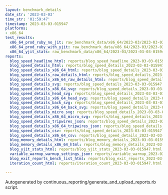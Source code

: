 ```yaml
---
layout: benchmark_details
date_str: '2023-03-03'
time_str: '01:59:47'
timestamp: 2023-03-03-015947
platforms:
- x86_64
test_results:
  x86_64_prod_ruby_no_jit: raw_benchmark_data/x86_64/2023-03/2023-03-03-015947_basic_benchmark_x86_64_prod_ruby_no_jit.json
  x86_64_prod_ruby_with_yjit: raw_benchmark_data/x86_64/2023-03/2023-03-03-015947_basic_benchmark_x86_64_prod_ruby_with_yjit.json
  x86_64_yjit_stats: raw_benchmark_data/x86_64/2023-03/2023-03-03-015947_basic_benchmark_x86_64_yjit_stats.json
reports:
  blog_speed_headline_html: reports/blog_speed_headline_2023-03-03-015947.html
  blog_speed_details_html: reports/blog_speed_details_2023-03-03-015947.html
  blog_speed_details_x86_64_html: reports/blog_speed_details_2023-03-03-015947.x86_64.html
  blog_speed_details_raw_details_html: reports/blog_speed_details_2023-03-03-015947.raw_details.html
  blog_speed_details_x86_64_raw_details_html: reports/blog_speed_details_2023-03-03-015947.x86_64.raw_details.html
  blog_speed_details_svg: reports/blog_speed_details_2023-03-03-015947.svg
  blog_speed_details_x86_64_svg: reports/blog_speed_details_2023-03-03-015947.x86_64.svg
  blog_speed_details_head_svg: reports/blog_speed_details_2023-03-03-015947.head.svg
  blog_speed_details_x86_64_head_svg: reports/blog_speed_details_2023-03-03-015947.x86_64.head.svg
  blog_speed_details_back_svg: reports/blog_speed_details_2023-03-03-015947.back.svg
  blog_speed_details_x86_64_back_svg: reports/blog_speed_details_2023-03-03-015947.x86_64.back.svg
  blog_speed_details_micro_svg: reports/blog_speed_details_2023-03-03-015947.micro.svg
  blog_speed_details_x86_64_micro_svg: reports/blog_speed_details_2023-03-03-015947.x86_64.micro.svg
  blog_speed_details_tripwires_json: reports/blog_speed_details_2023-03-03-015947.tripwires.json
  blog_speed_details_x86_64_tripwires_json: reports/blog_speed_details_2023-03-03-015947.x86_64.tripwires.json
  blog_speed_details_csv: reports/blog_speed_details_2023-03-03-015947.csv
  blog_speed_details_x86_64_csv: reports/blog_speed_details_2023-03-03-015947.x86_64.csv
  blog_memory_details_html: reports/blog_memory_details_2023-03-03-015947.html
  blog_memory_details_x86_64_html: reports/blog_memory_details_2023-03-03-015947.x86_64.html
  blog_yjit_stats_html: reports/blog_yjit_stats_2023-03-03-015947.html
  variable_warmup_warmup_settings_json: reports/variable_warmup_2023-03-03-015947.warmup_settings.json
  blog_exit_reports_bench_list_html: reports/blog_exit_reports_2023-03-03-015947.bench_list.html
  iteration_count_html: reports/iteration_count_2023-03-03-015947.html

---
```

Autogenerated by continuous_reporting/generate_and_upload_reports.rb script.
